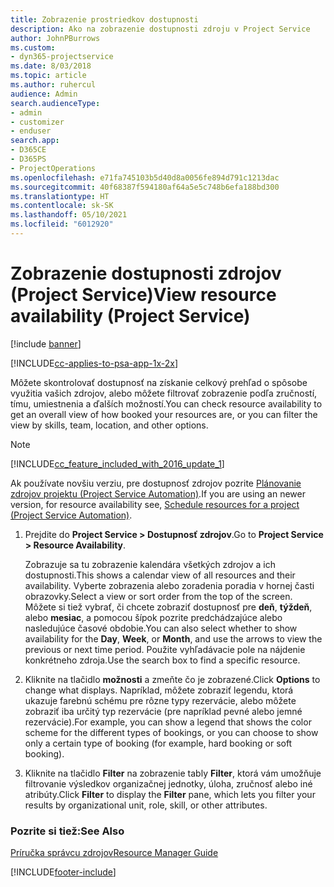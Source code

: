 ```yaml
---
title: Zobrazenie prostriedkov dostupnosti
description: Ako na zobrazenie dostupnosti zdroju v Project Service
author: JohnPBurrows
ms.custom:
- dyn365-projectservice
ms.date: 8/03/2018
ms.topic: article
ms.author: ruhercul
audience: Admin
search.audienceType:
- admin
- customizer
- enduser
search.app:
- D365CE
- D365PS
- ProjectOperations
ms.openlocfilehash: e71fa745103b5d40d8a0056fe894d791c1213dac
ms.sourcegitcommit: 40f68387f594180af64a5e5c748b6efa188bd300
ms.translationtype: HT
ms.contentlocale: sk-SK
ms.lasthandoff: 05/10/2021
ms.locfileid: "6012920"
---
```

# <a name="view-resource-availability-project-service"></a><span data-ttu-id="f8157-103">Zobrazenie dostupnosti zdrojov (Project Service)</span><span class="sxs-lookup"><span data-stu-id="f8157-103">View resource availability (Project Service)</span></span>

[!include [banner](../includes/psa-now-project-operations.md)]

[!INCLUDE[cc-applies-to-psa-app-1x-2x](../includes/cc-applies-to-psa-app-1x-2x.md)]

<span data-ttu-id="f8157-104">Môžete skontrolovať dostupnosť na získanie celkový prehľad o spôsobe využitia vašich zdrojov, alebo môžete filtrovať zobrazenie podľa zručností, tímu, umiestnenia a ďalších možností.</span><span class="sxs-lookup"><span data-stu-id="f8157-104">You can check resource availability to get an overall view of how booked your resources are, or you can filter the view by skills, team, location, and other options.</span></span>  
  
> [!NOTE]
> [!INCLUDE[cc_feature_included_with_2016_update_1](../includes/cc-feature-included-with-2016-update-1.md)]  
> 
>  <span data-ttu-id="f8157-105">Ak používate novšiu verziu, pre dostupnosť zdrojov pozrite [Plánovanie zdrojov projektu (Project Service Automation)](../psa/schedule-resources-project.md).</span><span class="sxs-lookup"><span data-stu-id="f8157-105">If you are using an newer version, for resource availability see, [Schedule resources for a project (Project Service Automation)](../psa/schedule-resources-project.md).</span></span>  

1. <span data-ttu-id="f8157-106">Prejdite do **Project Service > Dostupnosť zdrojov**.</span><span class="sxs-lookup"><span data-stu-id="f8157-106">Go to **Project Service > Resource Availability**.</span></span>  

    <span data-ttu-id="f8157-107">Zobrazuje sa tu zobrazenie kalendára všetkých zdrojov a ich dostupnosti.</span><span class="sxs-lookup"><span data-stu-id="f8157-107">This shows a calendar view of all resources and their availability.</span></span> <span data-ttu-id="f8157-108">Vyberte zobrazenia alebo zoradenia poradia v hornej časti obrazovky.</span><span class="sxs-lookup"><span data-stu-id="f8157-108">Select a view or sort order from the top of the screen.</span></span> <span data-ttu-id="f8157-109">Môžete si tiež vybrať, či chcete zobraziť dostupnosť pre **deň**, **týždeň**, alebo **mesiac**, a pomocou šípok pozrite predchádzajúce alebo nasledujúce časové obdobie.</span><span class="sxs-lookup"><span data-stu-id="f8157-109">You can also select whether to show availability for the **Day**, **Week**, or **Month**, and use the arrows to view the previous or next time period.</span></span> <span data-ttu-id="f8157-110">Použite vyhľadávacie pole na nájdenie konkrétneho zdroja.</span><span class="sxs-lookup"><span data-stu-id="f8157-110">Use the search box to find a specific resource.</span></span>  

2. <span data-ttu-id="f8157-111">Kliknite na tlačidlo **možnosti** a zmeňte čo je zobrazené.</span><span class="sxs-lookup"><span data-stu-id="f8157-111">Click **Options** to change what displays.</span></span> <span data-ttu-id="f8157-112">Napríklad, môžete zobraziť legendu, ktorá ukazuje farebnú schému pre rôzne typy rezervácie, alebo môžete zobraziť iba určitý typ rezervácie (pre napríklad pevné alebo jemné rezervácie).</span><span class="sxs-lookup"><span data-stu-id="f8157-112">For example, you can show a legend that shows the color scheme for the different types of bookings, or you can choose to show only a certain type of booking (for example, hard booking or soft booking).</span></span>  

3. <span data-ttu-id="f8157-113">Kliknite na tlačidlo **Filter** na zobrazenie tably **Filter**, ktorá vám umožňuje filtrovanie výsledkov organizačnej jednotky, úloha, zručnosť alebo iné atribúty.</span><span class="sxs-lookup"><span data-stu-id="f8157-113">Click **Filter** to display the **Filter** pane, which lets you filter your results by organizational unit, role, skill, or other attributes.</span></span>  

### <a name="see-also"></a><span data-ttu-id="f8157-114">Pozrite si tiež:</span><span class="sxs-lookup"><span data-stu-id="f8157-114">See Also</span></span>  
 [<span data-ttu-id="f8157-115">Príručka správcu zdrojov</span><span class="sxs-lookup"><span data-stu-id="f8157-115">Resource Manager Guide</span></span>](../psa/resource-manager-guide.md)


[!INCLUDE[footer-include](../includes/footer-banner.md)]